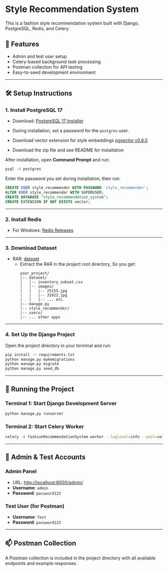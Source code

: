 # Style Recommendation System

This is a fashion style recommendation system built with Django, PostgreSQL, Redis, and Celery.

## 🚀 Features

* Admin and test user setup
* Celery-based background task processing
* Postman collection for API testing
* Easy-to-seed development environment

---

## 🛠️ Setup Instructions

### 1. Install PostgreSQL 17

* Download: [PostgreSQL 17 Installer](https://sbp.enterprisedb.com/getfile.jsp?fileid=1259622)
* During installation, set a password for the `postgres` user.

* Download vector extension for style embeddings [pgvector v0.8.0](https://github.com/andreiramani/pgvector_pgsql_windows/releases/tag/0.8.0_17.3)
* Download the zip file and see README for installation

After installation, open **Command Prompt** and run:

```bash
psql -U postgres
```

Enter the password you set during installation, then run:

```sql
CREATE USER style_recommender WITH PASSWORD 'style_recommender';
ALTER USER style_recommender WITH SUPERUSER;
CREATE DATABASE "style_recommendation_system";
CREATE EXTENSION IF NOT EXISTS vector;
```

---

### 2. Install Redis

* For Windows: [Redis Releases](https://github.com/tporadowski/redis/releases)

---

### 3. Download Dataset

* RAR: [dataset](https://drive.google.com/file/d/1ate1WjsvVbyKVppxnoJpmtBZ7T11aHn5/view?usp=sharing)
  * Extract the RAR in the project root directory, So you get:
     ```
    your_project/
    |-- dataset/
    |   |-- inventory_subset.csv
    |   |-- images/
    |   |   |-- 25155.jpg
    |   |   |-- 31922.jpg
    |   |   |-- ... etc.
    |-- manage.py
    |-- style_recommender/
    |-- users/
    |-- ... other apps
    ```
---

### 4. Set Up the Django Project

Open the project directory in your terminal and run:

```bash
pip install -r requirements.txt
python manage.py makemigrations
python manage.py migrate
python manage.py seed_db
```

---

## 🧪 Running the Project

### Terminal 1: Start Django Development Server

```bash
python manage.py runserver
```

### Terminal 2: Start Celery Worker

```bash
celery -A fashionRecommendationSystem worker --loglevel=info --pool=solo
```

---

## 🔐 Admin & Test Accounts

### Admin Panel

* URL: [http://localhost:8000/admin/](http://localhost:8000/admin/)
* **Username**: `admin`
* **Password**: `password123`

### Test User (for Postman)

* **Username**: `Test`
* **Password**: `password123`

---

## 📫 Postman Collection

A Postman collection is included in the project directory with all available endpoints and example responses.
